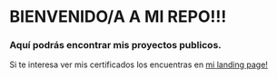# BIENVENIDO/A A MI REPO!!!  


### Aquí podrás encontrar mis proyectos publicos.

Si te interesa ver mis certificados los encuentras en [mi landing page!](https://giacca90.github.io/SobreMi/)
<!--
**giacca90/giacca90** is a ✨ _special_ ✨ repository because its `README.md` (this file) appears on your GitHub profile.

Here are some ideas to get you started:

- 🔭 I’m currently working on ...
- 🌱 I’m currently learning ...
- 👯 I’m looking to collaborate on ...
- 🤔 I’m looking for help with ...
- 💬 Ask me about ...
- 📫 How to reach me: ...
- 😄 Pronouns: ...
- ⚡ Fun fact: ...
-->
